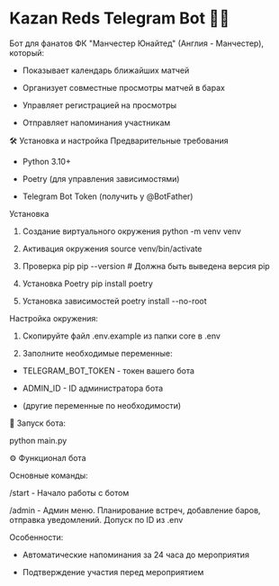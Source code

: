 # Kazan Reds Telegram Bot 🤖🔴

Бот для фанатов ФК "Манчестер Юнайтед" (Англия - Манчестер), который:

- Показывает календарь ближайших матчей

- Организует совместные просмотры матчей в барах

- Управляет регистрацией на просмотры

- Отправляет напоминания участникам

🛠 Установка и настройка
Предварительные требования
- Python 3.10+

- Poetry (для управления зависимостями)

- Telegram Bot Token (получить у @BotFather)

Установка

1. Создание виртуального окружения
python -m venv venv

2. Активация окружения
source venv/bin/activate  

3. Проверка pip
pip --version  # Должна быть выведена версия pip

4. Установка Poetry
pip install poetry

5. Установка зависимостей
poetry install --no-root

Настройка окружения:
1. Скопируйте файл .env.example из папки core в .env

2. Заполните необходимые переменные:

- TELEGRAM_BOT_TOKEN - токен вашего бота

- ADMIN_ID - ID администратора бота

- (другие переменные по необходимости)

🚀 Запуск бота:

python main.py

⚙️ Функционал бота

Основные команды:

/start - Начало работы с ботом

/admin - Админ меню. Планирование встреч, добавление баров, отправка уведомлений. Допуск по ID из .env

Особенности:

- Автоматические напоминания за 24 часа до мероприятия

- Подтверждение участия перед мероприятием
